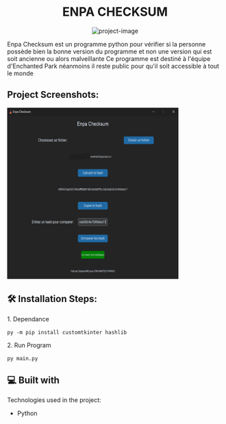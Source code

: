 <h1 align="center" id="title">ENPA CHECKSUM</h1>

<p align="center"><img src="https://socialify.git.ci/Enchanted-Parks/EXE-SHA256-CHECKER/image?font=Jost&amp;language=1&amp;logo=https%3A%2F%2Favatars.githubusercontent.com%2Fu%2F131810242&amp;name=1&amp;owner=1&amp;pattern=Circuit%20Board&amp;theme=Dark" alt="project-image"></p>

<p id="description">Enpa Checksum est un programme python pour vérifier si la personne possède bien la bonne version du programme et non une version qui est soit ancienne ou alors malveillante Ce programme est destiné à l'équipe d'Enchanted Park néanmoins il reste public pour qu'il soit accessible à tout le monde</p>

<h2>Project Screenshots:</h2>

<img src="https://raw.githubusercontent.com/Enchanted-Parks/EXE-SHA256-CHECKER/main/EnpaChekSum.png" alt="project-screenshot" width="400" height="400/">

<h2>🛠️ Installation Steps:</h2>

<p>1. Dependance</p>

```
py -m pip install customtkinter hashlib
```

<p>2. Run Program</p>

```
py main.py
```

  
  
<h2>💻 Built with</h2>

Technologies used in the project:

*   Python
